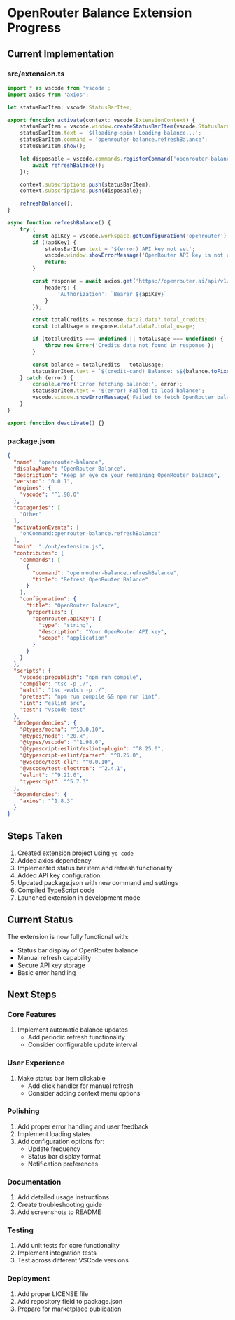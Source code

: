 # OpenRouter Balance Extension Progress

## Current Implementation

### src/extension.ts
```typescript
import * as vscode from 'vscode';
import axios from 'axios';

let statusBarItem: vscode.StatusBarItem;

export function activate(context: vscode.ExtensionContext) {
    statusBarItem = vscode.window.createStatusBarItem(vscode.StatusBarAlignment.Left, 100);
    statusBarItem.text = '$(loading~spin) Loading balance...';
    statusBarItem.command = 'openrouter-balance.refreshBalance';
    statusBarItem.show();

    let disposable = vscode.commands.registerCommand('openrouter-balance.refreshBalance', async () => {
        await refreshBalance();
    });

    context.subscriptions.push(statusBarItem);
    context.subscriptions.push(disposable);

    refreshBalance();
}

async function refreshBalance() {
    try {
        const apiKey = vscode.workspace.getConfiguration('openrouter').get<string>('apiKey');
        if (!apiKey) {
            statusBarItem.text = '$(error) API key not set';
            vscode.window.showErrorMessage('OpenRouter API key is not configured. Please set it in settings.');
            return;
        }

        const response = await axios.get('https://openrouter.ai/api/v1/credits', {
            headers: {
                'Authorization': `Bearer ${apiKey}`
            }
        });

        const totalCredits = response.data?.data?.total_credits;
        const totalUsage = response.data?.data?.total_usage;

        if (totalCredits === undefined || totalUsage === undefined) {
            throw new Error('Credits data not found in response');
        }

        const balance = totalCredits - totalUsage;
        statusBarItem.text = `$(credit-card) Balance: $${balance.toFixed(2)}`;
    } catch (error) {
        console.error('Error fetching balance:', error);
        statusBarItem.text = '$(error) Failed to load balance';
        vscode.window.showErrorMessage('Failed to fetch OpenRouter balance. Check the console for details.');
    }
}

export function deactivate() {}
```

### package.json
```json
{
  "name": "openrouter-balance",
  "displayName": "OpenRouter Balance",
  "description": "Keep an eye on your remaining OpenRouter balance",
  "version": "0.0.1",
  "engines": {
    "vscode": "^1.98.0"
  },
  "categories": [
    "Other"
  ],
  "activationEvents": [
    "onCommand:openrouter-balance.refreshBalance"
  ],
  "main": "./out/extension.js",
  "contributes": {
    "commands": [
      {
        "command": "openrouter-balance.refreshBalance",
        "title": "Refresh OpenRouter Balance"
      }
    ],
    "configuration": {
      "title": "OpenRouter Balance",
      "properties": {
        "openrouter.apiKey": {
          "type": "string",
          "description": "Your OpenRouter API key",
          "scope": "application"
        }
      }
    }
  },
  "scripts": {
    "vscode:prepublish": "npm run compile",
    "compile": "tsc -p ./",
    "watch": "tsc -watch -p ./",
    "pretest": "npm run compile && npm run lint",
    "lint": "eslint src",
    "test": "vscode-test"
  },
  "devDependencies": {
    "@types/mocha": "^10.0.10",
    "@types/node": "20.x",
    "@types/vscode": "^1.98.0",
    "@typescript-eslint/eslint-plugin": "^8.25.0",
    "@typescript-eslint/parser": "^8.25.0",
    "@vscode/test-cli": "^0.0.10",
    "@vscode/test-electron": "^2.4.1",
    "eslint": "^9.21.0",
    "typescript": "^5.7.3"
  },
  "dependencies": {
    "axios": "^1.8.3"
  }
}
```

## Steps Taken
1. Created extension project using `yo code`
2. Added axios dependency
3. Implemented status bar item and refresh functionality
4. Added API key configuration
5. Updated package.json with new command and settings
6. Compiled TypeScript code
7. Launched extension in development mode

## Current Status

The extension is now fully functional with:
- Status bar display of OpenRouter balance
- Manual refresh capability
- Secure API key storage
- Basic error handling

## Next Steps

### Core Features
1. Implement automatic balance updates
   - Add periodic refresh functionality
   - Consider configurable update interval

### User Experience
1. Make status bar item clickable
   - Add click handler for manual refresh
   - Consider adding context menu options

### Polishing
1. Add proper error handling and user feedback
2. Implement loading states
3. Add configuration options for:
   - Update frequency
   - Status bar display format
   - Notification preferences

### Documentation
1. Add detailed usage instructions
2. Create troubleshooting guide
3. Add screenshots to README

### Testing
1. Add unit tests for core functionality
2. Implement integration tests
3. Test across different VSCode versions

### Deployment
1. Add proper LICENSE file
2. Add repository field to package.json
3. Prepare for marketplace publication
